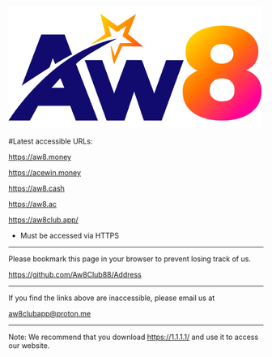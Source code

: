 ![image](https://github.com/Aw8Club88/Address/blob/main/AW8.png)

#Latest accessible URLs:

https://aw8.money

https://acewin.money

https://aw8.cash

https://aw8.ac

https://aw8club.app/

* Must be accessed via HTTPS

------------------------------------------------

Please bookmark this page in your browser to prevent losing track of us.

https://github.com/Aw8Club88/Address

------------------------------------------------

If you find the links above are inaccessible, please email us at

aw8clubapp@proton.me

------------------------------------------------

Note:
We recommend that you download https://1.1.1.1/ and use it to access our website.
